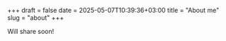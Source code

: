 +++ 
draft = false
date = 2025-05-07T10:39:36+03:00
title = "About me"
slug = "about" 
+++

Will share soon!